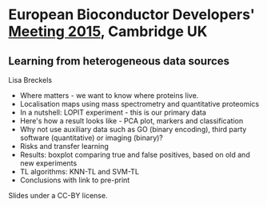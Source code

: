 # European Bioconductor Developers' [Meeting 2015](https://sites.google.com/site/eurobioc2015/), Cambridge UK

## Learning from heterogeneous data sources
Lisa Breckels

* Where matters - we want to know where proteins live.
* Localisation maps using mass spectrometry and quantitative
  proteomics
* In a nutshell: LOPIT experiment - this is our primary data
* Here's how a result looks like - PCA plot, markers and
  classification
* Why not use auxiliary data such as GO (binary encoding), third party
  software (quantitative) or imaging (binary)?
* Risks and transfer learning
* Results: boxplot comparing true and false positives, based on old
  and new experiments
* TL algorithms: KNN-TL and SVM-TL
* Conclusions with link to pre-print

Slides under a CC-BY license.
